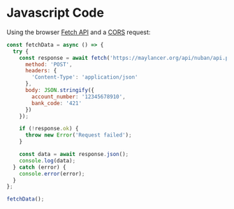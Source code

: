 # Javascript Code


Using the browser [Fetch API](https://pypi.python.org/pypi/requests) and a [CORS](https://developer.mozilla.org/en-US/docs/Web/HTTP/CORS) request:

```js
const fetchData = async () => {
  try {
    const response = await fetch('https://maylancer.org/api/nuban/api.php', {
      method: 'POST',
      headers: {
        'Content-Type': 'application/json'
      },
      body: JSON.stringify({
        account_number: '12345678910',
        bank_code: '421'
      })
    });

    if (!response.ok) {
      throw new Error('Request failed');
    }

    const data = await response.json();
    console.log(data);
  } catch (error) {
    console.error(error);
  }
};

fetchData();


```